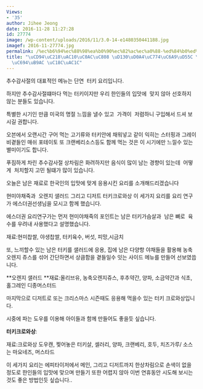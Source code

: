 ```yaml
---
Views:
- '35'
author: Jihee Jeong
date: 2016-11-28 11:27:28
id: 27774
image: /wp-content/uploads/2016/11/3.0-14-e1480350441188.jpg
imagef: 2016-11-27774.jpg
permalink: /%ec%b6%94%ec%88%98%ea%b0%90%ec%82%ac%ec%a0%88-%ed%84%b0%ed%82%a4%ec%9d%b4%ec%9a%a9%ed%95%9c-%ec%9d%91%ec%9a%a9%ec%9a%94%eb%a6%ac-%ec%86%8c%ea%b0%9c/
title: "\uCD94\uC218\uAC10\uC0AC\uC808 \uD130\uD0A4\uC774\uC6A9\uD55C \uC751\uC6A9\
  \uC694\uB9AC \uC18C\uAC1C"
---
```


추수감사절의 대표적인 메뉴는 단연  터키 요리입니다.

하지만 추수감사절떄마다 먹는 터키이지만 우리 한인들의 입맛에  맞지 않아 선호하지 않는 분들도 있습니다.

특별한 시기인 만큼 미국의 명절 느낌을 낼수 있고  가격이  저렴하니 구입해서 드셔 보시길 권합니다.

오븐에서 오랜시간 구어 먹는 고기류와 터키안에 채워넣고 같이 익히는 스터핑과 그레이비곁들인 매쉬 포테이토 또 크랜베리소스등도 함께 먹는 것은 이 시기에만 느낄수 있는 별미이기도 합니다.

푸짐하게 차린 추수감사절 상차림은 화려하지만 음식이 많이 남는 경향이 있는데  어떻게  처치할지 고민 될떄가 많이 있습니다.

오늘은 남은 재료로 한국인의 입맛에 맞게 응용시킨 요리를 소개해드리겠습니다

현미야채죽과  오렌지 샐러드 그리고 디저트 터키크로와상 이 세가지 요리를 요리 연구가 에스더권선생님을 모시고 함께 했습니다.

에스더권 요리연구가는 먼저 현미야채죽의 포인트는 남은 터키가슴살과  남은 뼈로  육수를 우려내 사용했다고 설명했습니다.

재료:현미찹쌀, 야생찹쌀, 터키육수, 버섯, 피망,시금치

또, 느끼할수 있는 남은 터키를 샐러드에 응용, 집에 남은 다양항 야채들을 활용해 농축 오렌지 쥬스를 섞어 간단하면서 상큼함을 곁들일수 잇는 사이드 메뉴를 만들어 선보였씁니다.

**오렌지 샐러드 **재료:올리브유, 농축오렌지쥬스, 후추약간, 양파, 소금약간과 식초,홀그레인 디종머스터드

마지막으로 디저트로 또는 크리스마스 시즌때도 응용해 먹을수 있는 터키 크로와상입니다.

시중에 파는 도우를 이용해 아이들과 함께 만들어도 좋을듯 싶습니다.

**터키크로와상**:
  
재료:크로와상 도우캔, 찢어놓은 터키살, 셀러리, 양파, 크랜베리, 호두, 치즈가루/ 소스는 마요네즈, 머스타드

이 세가지 요리는 에피타이저에서 메인, 그리고 디저트까지 한상차림으로 손색이 없을 정도로 한인들의 입맛에 맞으며 만들기 또한 어렵지 않아 이번 연휴동안 시도해 보시는 것도 좋은 방법인듯 싶습니다..